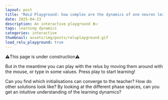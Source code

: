 ```yaml
---
layout: post
title: "ReLU Playground: how complex are the dynamics of one neuron learning another one?"
date: 2025-04-23 
description: An interactive playground ⛹️‍♂️
tags: learning dynamics
categories: interactive
thumbnail: assets/img/posts/reluplayground.gif
load_relu_playground: true
---
```


<!-- <h2>How complex are the dynamics of one neuron learning another one?</h2> -->
<p>⚠️This page is under construction⚠️</p>
<p>But in the meantime you can play with the relus by moving them around with the mouse, or type in some values. Press play to start learning!</p>
<p>Can you find which initialisations can converge to the teacher? How do other solutions look like? By looking at the different phase spaces, can you get an intuitive understanding of the learning dynamics?</p>

<link rel="stylesheet" href="/assets/js/reluplayground/style.css">
<!-- <script src="https://cdn.jsdelivr.net/npm/p5@1.11.1/lib/p5.min.js"></script> -->
<!-- <script src="https://cdnjs.cloudflare.com/ajax/libs/numjs/0.14.2/numjs.js"></script> -->
<script src="/assets/js/reluplayground/drawUtils.js"></script> 
<script src="/assets/js/reluplayground/utils.js"></script>
<script src="/assets/js/reluplayground/explanations.js"></script> 
<script src="/assets/js/reluplayground/interaction_input_boxes.js"></script> 
<script src="/assets/js/reluplayground/interactions_output_space.js"></script> 
<script src="/assets/js/reluplayground/buttons_and_visuals.js"></script>
<script src="/assets/js/reluplayground/ml.js"></script>
<script src="/assets/js/reluplayground/sketch.js"></script>

<div class="container">
    <div id="canvas-container"></div>
</div>

<!-- TODOs:

- negative learning rates (reverse learning button): useful explore how to reach a specific state

- menu to select pre-set initialisations. There's space above the WA and WB boxes

- two columns: on the right a scrollable text box with the actual blog post!

 -->